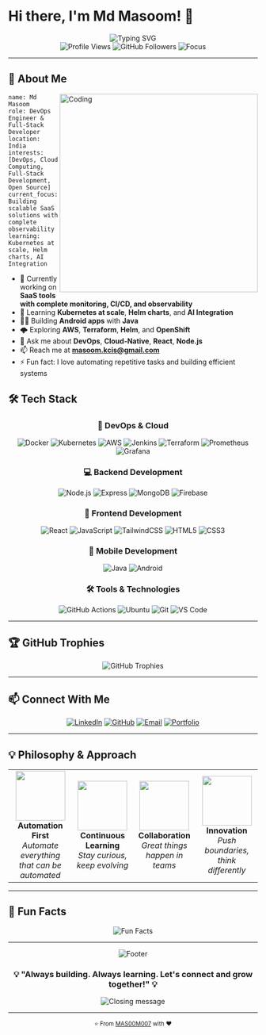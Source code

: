 # Hi there, I'm Md Masoom! 👋

<div align="center">
  <img src="https://readme-typing-svg.demolab.com?font=Fira+Code&weight=600&size=28&duration=4000&pause=1000&center=true&vCenter=true&width=600&height=100&lines=DevOps+Engineer+%F0%9F%9A%80;Cloud-Native+Builder+%E2%98%81%EF%B8%8F;Full-Stack+Developer+%F0%9F%92%BB;Open+Source+Enthusiast+%E2%9D%A4%EF%B8%8F;AI+Learner+%F0%9F%A4%96;Problem+Solver+%F0%9F%A7%A9" alt="Typing SVG" />
</div>

<div align="center">
  <img src="https://komarev.com/ghpvc/?username=MAS00M007&color=blueviolet&style=flat-square&label=Profile+Views" alt="Profile Views" />
  <img src="https://img.shields.io/github/followers/MAS00M007?style=flat-square&color=blue" alt="GitHub Followers" />
  <img src="https://img.shields.io/badge/Focus-DevOps%20%26%20Cloud-brightgreen?style=flat-square" alt="Focus" />
</div>

---

## 🚀 About Me

<img align="right" alt="Coding" width="400" src="https://raw.githubusercontent.com/abhisheknaiidu/abhisheknaiidu/master/code.gif">

    name: Md Masoom
    role: DevOps Engineer & Full-Stack Developer
    location: India
    interests: [DevOps, Cloud Computing, Full-Stack Development, Open Source]
    current_focus: Building scalable SaaS solutions with complete observability
    learning: Kubernetes at scale, Helm charts, AI Integration

- 🔭 Currently working on **SaaS tools with complete monitoring, CI/CD, and observability**
- 🌱 Learning **Kubernetes at scale**, **Helm charts**, and **AI Integration**
- 👨‍💻 Building **Android apps** with **Java**
- 🌩️ Exploring **AWS**, **Terraform**, **Helm**, and **OpenShift**
- 💬 Ask me about **DevOps**, **Cloud-Native**, **React**, **Node.js**
- 📫 Reach me at **masoom.kcis@gmail.com**
- ⚡ Fun fact: I love automating repetitive tasks and building efficient systems

## 🛠️ Tech Stack

<div align="center">

### 🔧 DevOps & Cloud
![Docker](https://img.shields.io/badge/-Docker-2496ED?style=for-the-badge&logo=docker&logoColor=white)
![Kubernetes](https://img.shields.io/badge/-Kubernetes-326CE5?style=for-the-badge&logo=kubernetes&logoColor=white)
![AWS](https://img.shields.io/badge/-AWS-232F3E?style=for-the-badge&logo=amazon-aws&logoColor=white)
![Jenkins](https://img.shields.io/badge/-Jenkins-D24939?style=for-the-badge&logo=jenkins&logoColor=white)
![Terraform](https://img.shields.io/badge/-Terraform-623CE4?style=for-the-badge&logo=terraform&logoColor=white)
![Prometheus](https://img.shields.io/badge/-Prometheus-E6522C?style=for-the-badge&logo=prometheus&logoColor=white)
![Grafana](https://img.shields.io/badge/-Grafana-F46800?style=for-the-badge&logo=grafana&logoColor=white)

### 💻 Backend Development
![Node.js](https://img.shields.io/badge/-Node.js-339933?style=for-the-badge&logo=node.js&logoColor=white)
![Express](https://img.shields.io/badge/-Express-000000?style=for-the-badge&logo=express&logoColor=white)
![MongoDB](https://img.shields.io/badge/-MongoDB-47A248?style=for-the-badge&logo=mongodb&logoColor=white)
![Firebase](https://img.shields.io/badge/-Firebase-FFCA28?style=for-the-badge&logo=firebase&logoColor=black)


### 🎨 Frontend Development
![React](https://img.shields.io/badge/-React-61DAFB?style=for-the-badge&logo=react&logoColor=black)
![JavaScript](https://img.shields.io/badge/-JavaScript-F7DF1E?style=for-the-badge&logo=javascript&logoColor=black)
![TailwindCSS](https://img.shields.io/badge/-TailwindCSS-06B6D4?style=for-the-badge&logo=tailwindcss&logoColor=white)
![HTML5](https://img.shields.io/badge/-HTML5-E34F26?style=for-the-badge&logo=html5&logoColor=white)
![CSS3](https://img.shields.io/badge/-CSS3-1572B6?style=for-the-badge&logo=css3&logoColor=white)

### 📱 Mobile Development
![Java](https://img.shields.io/badge/-Java-007396?style=for-the-badge&logo=java&logoColor=white)
![Android](https://img.shields.io/badge/-Android-3DDC84?style=for-the-badge&logo=android&logoColor=white)

### 🛠️ Tools & Technologies
![GitHub Actions](https://img.shields.io/badge/-GitHub%20Actions-2088FF?style=for-the-badge&logo=github-actions&logoColor=white)
![Ubuntu](https://img.shields.io/badge/-Ubuntu-E95420?style=for-the-badge&logo=ubuntu&logoColor=white)
![Git](https://img.shields.io/badge/-Git-F05032?style=for-the-badge&logo=git&logoColor=white)
![VS Code](https://img.shields.io/badge/-VS%20Code-007ACC?style=for-the-badge&logo=visual-studio-code&logoColor=white)

</div>

---


## 🏆 GitHub Trophies

<div align="center">
  <img src="https://github-profile-trophy.vercel.app/?username=MAS00M007&theme=tokyonight&row=1&column=6" alt="GitHub Trophies" />
</div>

---


## 📫 Connect With Me

<div align="center">
  
[![LinkedIn](https://img.shields.io/badge/-LinkedIn-0A66C2?style=for-the-badge&logo=linkedin&logoColor=white)](https://www.linkedin.com/in/md-masoom-3084aa25a)
[![GitHub](https://img.shields.io/badge/-GitHub-181717?style=for-the-badge&logo=github&logoColor=white)](https://github.com/MAS00M007)
[![Email](https://img.shields.io/badge/-Gmail-EA4335?style=for-the-badge&logo=gmail&logoColor=white)](mailto:masoom.kcis@gmail.com)
[![Portfolio](https://img.shields.io/badge/-Portfolio-FF5722?style=for-the-badge&logo=web&logoColor=white)](https://devops-masoom.netlify.app/)

</div>

---

## 💡 Philosophy & Approach

<div align="center">
  <table>
    <tr>
      <td align="center">
        <img src="https://media.giphy.com/media/du3J3cXyzhj75IOgvA/giphy.gif" width="100">
        <br><strong>Automation First</strong>
        <br><em>Automate everything that can be automated</em>
      </td>
      <td align="center">
        <img src="https://media.giphy.com/media/26tn33aiTi1jkl6H6/giphy.gif" width="100">
        <br><strong>Continuous Learning</strong>
        <br><em>Stay curious, keep evolving</em>
      </td>
      <td align="center">
        <img src="https://media.giphy.com/media/3oKIPnAiaMCws8nOsE/giphy.gif" width="100">
        <br><strong>Collaboration</strong>
        <br><em>Great things happen in teams</em>
      </td>
      <td align="center">
        <img src="https://media.giphy.com/media/l46Cy1rHbQ92uuLXa/giphy.gif" width="100">
        <br><strong>Innovation</strong>
        <br><em>Push boundaries, think differently</em>
      </td>
    </tr>
  </table>
</div>

---

## 🎊 Fun Facts

<div align="center">
  <img src="https://readme-typing-svg.demolab.com?font=Fira+Code&pause=1000&color=667EEA&center=true&vCenter=true&width=600&lines=%F0%9F%8D%95+I+debug+with+pizza+and+coffee;%F0%9F%8E%AE+Gaming+enthusiast+%26+tech+explorer;%F0%9F%93%9A+Always+reading+tech+blogs+%26+docs;%F0%9F%8C%B1+Believe+in+sustainable+technology;%F0%9F%A4%96+Dream+of+fully+automated+workflows" alt="Fun Facts" />
</div>

---

<div align="center">
  <img src="https://capsule-render.vercel.app/api?type=waving&color=gradient&height=100&section=footer" alt="Footer" />
</div>

<div align="center">
  <h3>💡 "Always building. Always learning. Let's connect and grow together!" 💡</h3>
  
  <img src="https://readme-typing-svg.demolab.com?font=Fira+Code&pause=1000&color=38C2FF&center=true&vCenter=true&width=600&lines=Thanks+for+visiting+my+profile!+%F0%9F%98%8A;Let's+build+something+amazing+together!+%F0%9F%9A%80;Happy+coding!+%F0%9F%92%BB" alt="Closing message" />
</div>

---

<div align="center">
  <sub>⭐ From <a href="https://github.com/MAS00M007">MAS00M007</a> with ❤️</sub>
</div>
